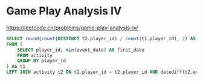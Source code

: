 # Game Play Analysis IV

<https://leetcode.cn/problems/game-play-analysis-iv/>

```sql
SELECT round(count(DISTINCT t2.player_id) / count(t1.player_id), 2) AS fraction
FROM (
    SELECT player_id, min(event_date) AS first_date
    FROM activity
    GROUP BY player_id
) AS t1
LEFT JOIN activity t2 ON t1.player_id = t2.player_id AND datediff(t2.event_date, t1.first_date) = 1;
```
